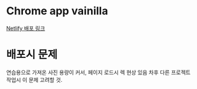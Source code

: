# Chrome app vainilla
[Netlify 배포 링크](https://tender-fermat-3c6167.netlify.app)

# 배포시 문제
연습용으로 가져온 사진 용량이 커서, 페이지 로드시 렉 현상 있음
차후 다른 프로젝트 작업시 이 문제 고려할 것.